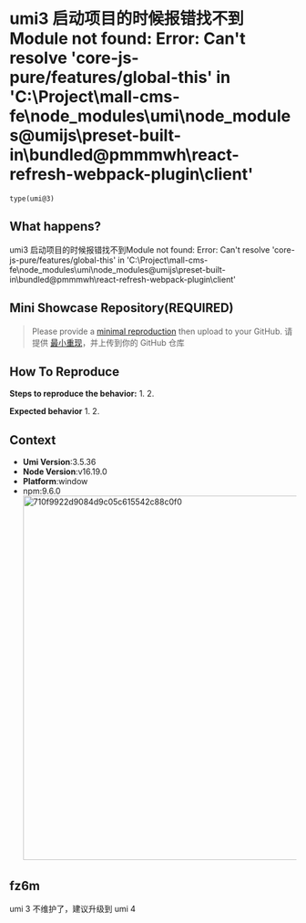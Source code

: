 # umi3 启动项目的时候报错找不到Module not found: Error: Can't resolve 'core-js-pure/features/global-this' in 'C:\Project\mall-cms-fe\node_modules\umi\node_modules\@umijs\preset-built-in\bundled\@pmmmwh\react-refresh-webpack-plugin\client'

`type(umi@3)`

<!--
感谢您向我们反馈问题，为了高效的解决问题，我们期望你能提供以下信息：
-->

## What happens?

<!-- A clear and concise description of what the bug is. -->

umi3 启动项目的时候报错找不到Module not found: Error: Can't resolve 'core-js-pure/features/global-this' in 'C:\Project\mall-cms-fe\node_modules\umi\node_modules\@umijs\preset-built-in\bundled\@pmmmwh\react-refresh-webpack-plugin\client'

## Mini Showcase Repository(REQUIRED)

> Please provide a [minimal reproduction](https://stackoverflow.com/help/minimal-reproducible-example) then upload to your GitHub. 请提供 [最小重现](https://stackoverflow.com/help/minimal-reproducible-example)，并上传到你的 GitHub 仓库

<!-- 为节约大家的时间，无复现步骤的 ISSUE 会被关闭，提供之后再 REOPEN -->
<!-- YOUR_REPOSITORY_URL on github or stackbliz -->

## How To Reproduce

**Steps to reproduce the behavior:** 1. 2.

**Expected behavior** 1. 2.

<!-- 请提供复现链接/步骤，错误日志以及相关配置 -->

## Context

- **Umi Version**:3.5.36
- **Node Version**:v16.19.0
- **Platform**:window
- npm:9.6.0
  <img width="639" alt="710f9922d9084d9c05c615542c88c0f0" src="https://github.com/umijs/umi/assets/26155477/d55022b0-ab9a-491e-8b03-6e5c204b7631">

## fz6m

umi 3 不维护了，建议升级到 umi 4
